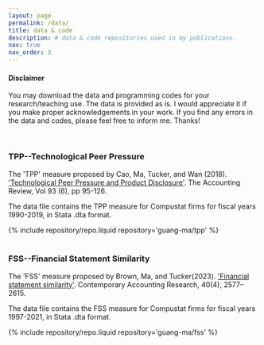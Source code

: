 ```yaml
---
layout: page
permalink: /data/
title: data & code
description: # data & code repositories used in my publications.
nav: true
nav_order: 3
---
```

<div class="row">
    <div class="col-sm-9">
      <h4> Disclaimer</h4>
        <p> You may download the data and programming codes for your research/teaching use. The data is provided as is. I would appreciate it if you make proper acknowledgements in your work. If you find any errors in the data and codes, please feel free to inform me. Thanks!</p>
    </div>
</div>
<br>
<div class="row">
      <div class="col-sm-9">
        <h3>TPP--Technological Peer Pressure</h3>
        <p>The 'TPP' measure proposed by Cao, Ma, Tucker, and Wan (2018). <a href ="https://doi.org/10.2308/accr-52056">'Technological Peer Pressure and Product Disclosure'</a>. The Accounting Review, Vol 93 (6), pp 95-126. </p>
        <p>The data file contains the TPP measure for Compustat firms for fiscal years 1990-2019, in Stata .dta format.</p>
        <div class="repositories d-flex flex-wrap flex-md-row flex-column justify-content-between align-items-center">
        {% include repository/repo.liquid repository='guang-ma/tpp' %} 
        </div>
</div>
<br>
<div class="row">
      <div class="col-sm-9">
        <h3>FSS--Financial Statement Similarity</h3>
        <p>The 'FSS' measure proposed by Brown, Ma, and Tucker(2023). <a href ="https://doi.org/10.1111/1911-3846.12885">'Financial statement similarity'</a>. Contemporary Accounting Research, 40(4), 2577–2615. </p>
        <p>The data file contains the FSS measure for Compustat firms for fiscal years 1997-2021, in Stata .dta format.</p>
        <div class="repositories d-flex flex-wrap flex-md-row flex-column justify-content-between align-items-center">
        {% include repository/repo.liquid repository='guang-ma/fss' %} 
        </div>
</div>
<br>